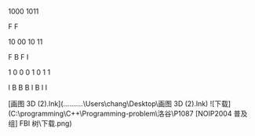 1000 1011

F          F

10 00 10 11

F B F I

1 0 0 0 1 0 1 1

I B B B I B I I

 [画图 3D (2).lnk](..\..\..\..\..\Users\chang\Desktop\画图 3D (2).lnk) ![下载](C:\programming\C++\Programming-problem\洛谷\P1087 [NOIP2004 普及组] FBI 树\下载.png)